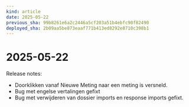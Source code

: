 ```yaml
---
kind: article
date: 2025-05-22
previous_sha: 99b8261e6a2c2446a5cf203a51b4ebfc90f82490
deployed_sha: 2b09aa5be873eaaf771b413ed8292e8710c398b1
---
```


# 2025-05-22

Release notes:

* Doorklikken vanaf Nieuwe Meting naar een meting is versneld.
* Bug met engelse vertalingen gefixt
* Bug met verwijderen van dossier imports en response imports gefixt.

